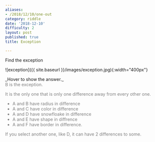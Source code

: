 ```yaml
---
aliases:
- /2018/12/10/one-out
category: riddle
date: '2018-12-10'
difficulty: 2
layout: post
published: true
title: Exception

---
```


Find the exception

![exception]({{ site.baseurl }}/images/exception.jpg){:width="400px"}


<div markdown="1" class='answer-title'>_Hover to show the answer._
</div>
<div class='answer-wrapper'>
<div markdown="1" class='answer' style="color: grey">
B is the exception.

It is the only one that is only one difference away from every other one.

- A and B have radius in difference
- A and C have color in difference
- A and D have snowfloake in difference
- A and E have shape in diffrence
- A and F have border in difference.


If you select another one, like D, it can have 2 differences to some.
</div>
</div>